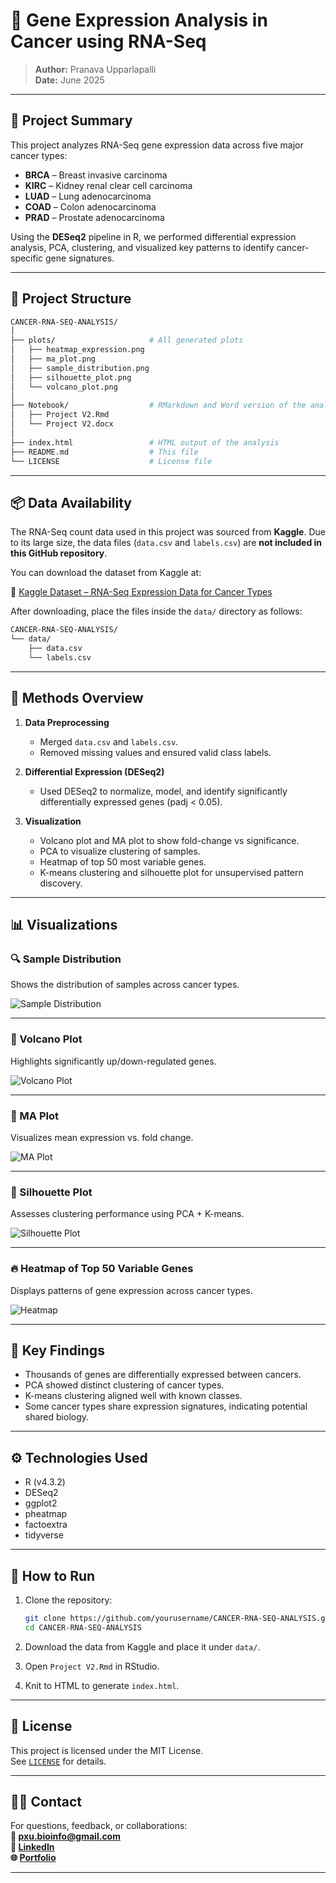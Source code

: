 
# 🧬 Gene Expression Analysis in Cancer using RNA-Seq

> **Author:** Pranava Upparlapalli  
> **Date:** June 2025

---

## 📘 Project Summary

This project analyzes RNA-Seq gene expression data across five major cancer types:

- **BRCA** – Breast invasive carcinoma  
- **KIRC** – Kidney renal clear cell carcinoma  
- **LUAD** – Lung adenocarcinoma  
- **COAD** – Colon adenocarcinoma  
- **PRAD** – Prostate adenocarcinoma  

Using the **DESeq2** pipeline in R, we performed differential expression analysis, PCA, clustering, and visualized key patterns to identify cancer-specific gene signatures.

---

## 📁 Project Structure

```bash
CANCER-RNA-SEQ-ANALYSIS/
│
├── plots/                     # All generated plots
│   ├── heatmap_expression.png
│   ├── ma_plot.png
│   ├── sample_distribution.png
│   ├── silhouette_plot.png
│   └── volcano_plot.png
│
├── Notebook/                  # RMarkdown and Word version of the analysis
│   ├── Project V2.Rmd
│   └── Project V2.docx
│
├── index.html                 # HTML output of the analysis
├── README.md                  # This file
└── LICENSE                    # License file
```

---

## 📦 Data Availability

The RNA-Seq count data used in this project was sourced from **Kaggle**. Due to its large size, the data files (`data.csv` and `labels.csv`) are **not included in this GitHub repository**.

You can download the dataset from Kaggle at:

🔗 [Kaggle Dataset – RNA-Seq Expression Data for Cancer Types](https://www.kaggle.com/)

After downloading, place the files inside the `data/` directory as follows:

```bash
CANCER-RNA-SEQ-ANALYSIS/
└── data/
    ├── data.csv
    └── labels.csv
```

---

## 🧪 Methods Overview

1. **Data Preprocessing**
   - Merged `data.csv` and `labels.csv`.
   - Removed missing values and ensured valid class labels.

2. **Differential Expression (DESeq2)**
   - Used DESeq2 to normalize, model, and identify significantly differentially expressed genes (padj < 0.05).

3. **Visualization**
   - Volcano plot and MA plot to show fold-change vs significance.
   - PCA to visualize clustering of samples.
   - Heatmap of top 50 most variable genes.
   - K-means clustering and silhouette plot for unsupervised pattern discovery.

---

## 📊 Visualizations

### 🔍 Sample Distribution

Shows the distribution of samples across cancer types.

![Sample Distribution](plots/sample_distribution.png)

---

### 🌋 Volcano Plot

Highlights significantly up/down-regulated genes.

![Volcano Plot](plots/volcano_plot.png)

---

### 🧮 MA Plot

Visualizes mean expression vs. fold change.

![MA Plot](plots/ma_plot.png)

---

### 🔬 Silhouette Plot

Assesses clustering performance using PCA + K-means.

![Silhouette Plot](plots/silhouette_plot.png)

---

### 🔥 Heatmap of Top 50 Variable Genes

Displays patterns of gene expression across cancer types.

![Heatmap](plots/heatmap_expression.png)

---

## 🧠 Key Findings

- Thousands of genes are differentially expressed between cancers.
- PCA showed distinct clustering of cancer types.
- K-means clustering aligned well with known classes.
- Some cancer types share expression signatures, indicating potential shared biology.

---

## ⚙️ Technologies Used

- R (v4.3.2)
- DESeq2
- ggplot2
- pheatmap
- factoextra
- tidyverse

---

## 📝 How to Run

1. Clone the repository:
   ```bash
   git clone https://github.com/yourusername/CANCER-RNA-SEQ-ANALYSIS.git
   cd CANCER-RNA-SEQ-ANALYSIS
   ```

2. Download the data from Kaggle and place it under `data/`.

3. Open `Project V2.Rmd` in RStudio.

4. Knit to HTML to generate `index.html`.

---

## 📃 License

This project is licensed under the MIT License.  
See [`LICENSE`](LICENSE) for details.

---

## 🙋‍♂️ Contact

For questions, feedback, or collaborations:  
**📧 pxu.bioinfo@gmail.com**  
**🔗 [LinkedIn](https://www.linkedin.com/in/pranava-u)**  
**🌐 [Portfolio](https://bit-2310.github.io/portfolio/)**

---
